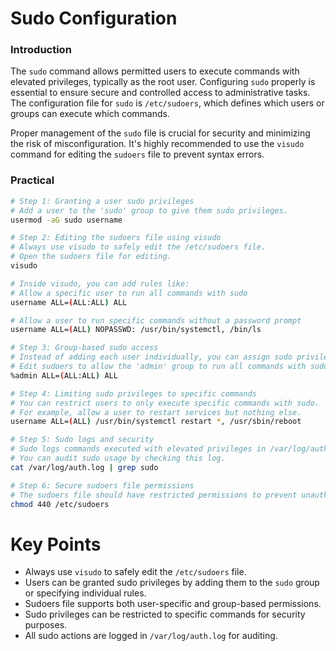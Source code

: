 # Sudo Configuration

### Introduction
The `sudo` command allows permitted users to execute commands with elevated privileges, typically as the root user. Configuring `sudo` properly is essential to ensure secure and controlled access to administrative tasks. The configuration file for `sudo` is `/etc/sudoers`, which defines which users or groups can execute which commands.

Proper management of the `sudo` file is crucial for security and minimizing the risk of misconfiguration. It's highly recommended to use the `visudo` command for editing the `sudoers` file to prevent syntax errors.

### Practical
```bash
# Step 1: Granting a user sudo privileges
# Add a user to the 'sudo' group to give them sudo privileges.
usermod -aG sudo username

# Step 2: Editing the sudoers file using visudo
# Always use visudo to safely edit the /etc/sudoers file.
# Open the sudoers file for editing.
visudo

# Inside visudo, you can add rules like:
# Allow a specific user to run all commands with sudo
username ALL=(ALL:ALL) ALL

# Allow a user to run specific commands without a password prompt
username ALL=(ALL) NOPASSWD: /usr/bin/systemctl, /bin/ls

# Step 3: Group-based sudo access
# Instead of adding each user individually, you can assign sudo privileges to a group.
# Edit sudoers to allow the 'admin' group to run all commands with sudo.
%admin ALL=(ALL:ALL) ALL

# Step 4: Limiting sudo privileges to specific commands
# You can restrict users to only execute specific commands with sudo.
# For example, allow a user to restart services but nothing else.
username ALL=(ALL) /usr/bin/systemctl restart *, /usr/sbin/reboot

# Step 5: Sudo logs and security
# Sudo logs commands executed with elevated privileges in /var/log/auth.log by default.
# You can audit sudo usage by checking this log.
cat /var/log/auth.log | grep sudo

# Step 6: Secure sudoers file permissions
# The sudoers file should have restricted permissions to prevent unauthorized changes.
chmod 440 /etc/sudoers
```

# Key Points
- Always use `visudo` to safely edit the `/etc/sudoers` file.
- Users can be granted sudo privileges by adding them to the `sudo` group or specifying individual rules.
- Sudoers file supports both user-specific and group-based permissions.
- Sudo privileges can be restricted to specific commands for security purposes.
- All sudo actions are logged in `/var/log/auth.log` for auditing.
